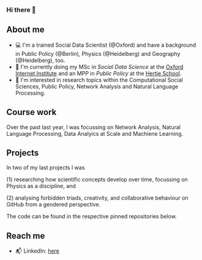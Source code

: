 ### Hi there 👋

## About me

- :computer: I'm a trained Social Data Scientist (@Oxford) and have a background in Public Policy (@Berlin), Physics (@Heidelberg) and Geography (@Heidelberg), too. 
- :school: I'm currently doing my MSc in _Social Data Science_ at the [Oxford Internet Institute](https://www.oii.ox.ac.uk) and an MPP in _Public Policy_ at the [Hertie School](https://www.hertie-school.org/en/).
- :microscope: I'm interested in research topics within the Computational Social Sciences, Public Policy, Network Analysis and Natural Language Processing.  

## Course work

Over the past last year, I was focussing on Network Analysis, Natural Language Processing, Data Analyics at Scale and Machiene Learning.

## Projects

In two of my last projects I was 

(1) researching how scientific concepts develop over time, focussing on Physics as a discipline, and              

(2) analysing forbidden triads, creativity, and collaborative behaviour on GitHub from a gendered perspective.

          
The code can be found in the respective pinned repositories below. 

## Reach me

- :mailbox_with_mail: LinkedIn: [here](https://www.linkedin.com/in/alexandra-r-222538188/)


<!--
**AlexandraRoko/AlexandraRoko** is a ✨ _special_ ✨ repository because its `README.md` (this file) appears on your GitHub profile.

Here are some ideas to get you started:

- 🔭 I’m currently working on ...
- 🌱 I’m currently learning ...
- 👯 I’m looking to collaborate on ...
- 🤔 I’m looking for help with ...
- 💬 Ask me about ...
- 📫 How to reach me: ...
- 😄 Pronouns: ...
- ⚡ Fun fact: ...
-->
